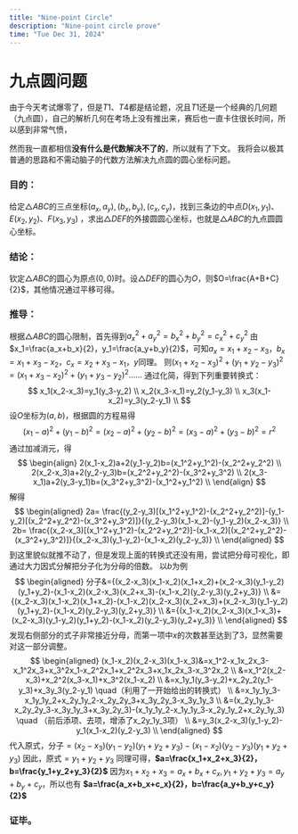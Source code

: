 ```yaml
---
title: "Nine-point Circle"
description: "Nine-point circle prove"
time: "Tue Dec 31, 2024"
---
```


# 九点圆问题

由于今天考试爆零了，但是$T1、T4$都是结论题，况且$T1$还是一个经典的几何题（九点圆），自己的解析几何在考场上没有推出来，赛后也一直卡住很长时间，所以感到非常气愤，

然而我一直都相信**没有什么是代数解决不了的**，所以就有了下文。
我将会以极其普通的思路和不需动脑子的代数方法解决九点圆的圆心坐标问题。

### 目的：

给定$\triangle ABC$的三点坐标$(a_x,a_y),(b_x,b_y),(c_x,c_y)$，找到三条边的中点$D(x_1,y_1)、E(x_2,y_2)、F(x_3,y_3)$
，求出$\triangle DEF$的外接圆圆心坐标，也就是$\triangle ABC$的九点圆圆心坐标。

### 结论：

钦定$\triangle ABC$的圆心为原点$(0,0)$时。设$\triangle DEF$的圆心为$O$，则$O=\frac{A+B+C}{2}$，其他情况通过平移可得。

### 推导：

根据$\triangle ABC$的圆心限制，首先得到$a_x^2+a_y^2=b_x^2+b_y^2=c_x^2+c_y^2$
由$x_1=\frac{a_x+b_x}{2}，y_1=\frac{a_y+b_y}{2}$，可知$a_x=x_1+x_2-x_3，b_x=x_1+x_3-x_2，c_x=x_2+x_3-x_1$，$y$同理。
则$(x_1+x_2-x_3)^2+(y_1+y_2-y_3)^2=(x_1+x_3-x_2)^2+(y_1+y_3-y_2)^2……$
通过化简，得到下列重要转换式：
$$
x_1(x_2-x_3)=y_1(y_3-y_2) \\
x_2(x_3-x_1)=y_2(y_1-y_3) \\
x_3(x_1-x_2)=y_3(y_2-y_1) \\
$$
设$O$坐标为$(a,b)$，根据圆的方程易得
$$(x_1-a)^2+(y_1-b)^2=(x_2-a)^2+(y_2-b)^2=(x_3-a)^2+(y_3-b)^2=r^2$$
通过加减消元，得
$$
\begin{align}
2(x_1-x_2)a+2(y_1-y_2)b=(x_1^2+y_1^2)-(x_2^2+y_2^2) \\
2(x_2-x_3)a+2(y_2-y_3)b=(x_2^2+y_2^2)-(x_3^2+y_3^2) \\
2(x_3-x_1)a+2(y_3-y_1)b=(x_3^2+y_3^2)-(x_1^2+y_1^2) \\
\end{align}
$$
解得
$$
\begin{aligned}
2a= \frac{(y_2-y_3)[(x_1^2+y_1^2)-(x_2^2+y_2^2)]-(y_1-y_2)[(x_2^2+y_2^2)-(x_3^2+y_3^2)]}{(y_2-y_3)(x_1-x_2)-(y_1-y_2)(x_2-x_3)} \\
2b= \frac{(x_2-x_3)[(x_1^2+y_1^2)-(x_2^2+y_2^2)]-(x_1-x_2)[(x_2^2+y_2^2)-(x_3^2+y_3^2)]}{(x_2-x_3)(y_1-y_2)-(x_1-x_2)(y_2-y_3)} \\
\end{aligned}
$$
到这里貌似就推不动了，但是发现上面的转换式还没有用，尝试把分母可视化，即通过大力因式分解把分子化为分母的倍数。
以$b$为例
$$
\begin{aligned}
分子&={(x_2-x_3)(x_1-x_2)(x_1+x_2)+(x_2-x_3)(y_1-y_2)(y_1+y_2)-(x_1-x_2)(x_2-x_3)(x_2+x_3)-(x_1-x_2)(y_2-y_3)(y_2+y_3)} \\
&={(x_2-x_3)(x_1-x_2)(x_1+x_2)-(x_1-x_2)(x_2-x_3)(x_2+x_3)+(x_2-x_3)(y_1-y_2)(y_1+y_2)-(x_1-x_2)(y_2-y_3)(y_2+y_3)} \\
&={(x_1-x_2)(x_2-x_3)(x_1-x_3)+(x_2-x_3)(y_1-y_2)(y_1+y_2)-(x_1-x_2)(y_2-y_3)(y_2+y_3)} \\
\end{aligned}
$$
发现右侧部分的式子非常接近分母，而第一项中$x$的次数甚至达到了$3$，显然需要对这一部分调整。
$$
\begin{aligned}
(x_1-x_2)(x_2-x_3)(x_1-x_3)&=x_1^2-x_1x_2x_3-x_1^2x_3+x_3^2x_1-x_2^2x_1+x_2^2x_3+x_1x_2x_3-x_3^2x_2 \\
&=x_1^2(x_2-x_3)+x_2^2(x_3-x_1)+x_3^2(x_1-x_2) \\
&=x_1y_1(y_3-y_2)+x_2y_2(y_1-y_3)+x_3y_3(y_2-y_1) \quad（利用了一开始给出的转换式） \\
&=x_1y_1y_3-x_1y_1y_2+x_2y_1y_2-x_2y_2y_3+x_3y_2y_3-x_3y_1y_3 \\
&=(x_2y_1y_3-x_2y_2y_3-x_3y_1y_3+x_3y_2y_3)-(x_1y_1y_2-x_1y_1y_3-x_2y_1y_2+x_2y_1y_3) \quad （前后添项、去项，增添了x_2y_1y_3项） \\
&=y_3(x_2-x_3)(y_1-y_2)-y_1(x_1-x_2)(y_2-y_3) \\
\end{aligned}
$$
代入原式，分子$=(x_2-x_3)(y_1-y_2)(y_1+y_2+y_3)-(x_1-x_2)(y_2-y_3)(y_1+y_2+y_3)$
因此，原式$=y_1+y_2+y_3$
同理可得，**$a=\frac{x_1+x_2+x_3}{2}，b=\frac{y_1+y_2+y_3}{2}$**
因为$x_1+x_2+x_3=a_x+b_x+c_x, y_1+y_2+y_3=a_y+b_y+c_y$，所以也有 **$a=\frac{a_x+b_x+c_x}{2}，b=\frac{a_y+b_y+c_y}{2}$**

### 证毕。
